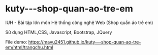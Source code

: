 # kuty---shop-quan-ao-tre-em
IUH - Bài tập lớn môn Hệ thống công nghệ Web (Shop quần áo trẻ em)

Sử dụng HTML,CSS, Javascript, Bootstrap, JQuery

File demo: https://mavu2451.github.io/kuty---shop-quan-ao-tre-em/html/trangchu.html
